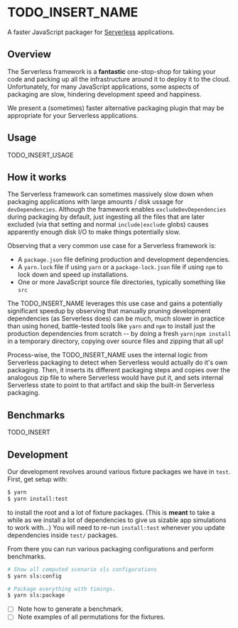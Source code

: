 TODO_INSERT_NAME
================

A faster JavaScript packager for [Serverless][] applications.

## Overview

The Serverless framework is a **fantastic** one-stop-shop for taking your code and packing up all the infrastructure around it to deploy it to the cloud. Unfortunately, for many JavaScript applications, some aspects of packaging are slow, hindering development speed and happiness.

We present a (sometimes) faster alternative packaging plugin that may be appropriate for your Serverless applications.

## Usage

TODO_INSERT_USAGE

## How it works

The Serverless framework can sometimes massively slow down when packaging applications with large amounts / disk ussage for `devDependencies`. Although the framework enables `excludeDevDependencies` during packaging by default, just ingesting all the files that are later excluded (via that setting and normal `include|exclude` globs) causes apparently enough disk I/O to make things potentially slow.

Observing that a very common use case for a Serverless framework is:

- A `package.json` file defining production and development dependencies.
- A `yarn.lock` file if using `yarn` or a `package-lock.json` file if using `npm` to lock down and speed up installations.
- One or more JavaScript source file directories, typically something like `src`

The TODO_INSERT_NAME leverages this use case and gains a potentially significant speedup by observing that manually pruning development dependencies (as Serverless does) can be much, much slower in practice than using honed, battle-tested tools like `yarn` and `npm` to install just the production dependencies from scratch -- by doing a fresh `yarn|npm install` in a temporary directory, copying over source files and zipping that all up!

Process-wise, the TODO_INSERT_NAME uses the internal logic from Serverless packaging to detect when Serverless would actually do it's own packaging. Then, it inserts its different packaging steps and copies over the analogous zip file to where Serverless would have put it, and sets internal Serverless state to point to that artifact and skip the built-in Serverless packaging.

## Benchmarks

TODO_INSERT

## Development

Our development revolves around various fixture packages we have in `test`. First, get setup with:

```sh
$ yarn
$ yarn install:test
```

to install the root and a lot of fixture packages. (This is **meant** to take a while as we install a lot of dependencies to give us sizable app simulations to work with...) You will need to re-run `install:test` whenever you update dependencies inside `test/` packages.

From there you can run various packaging configurations and perform benchmarks.

```sh
# Show all computed scenario sls configurations
$ yarn sls:config

# Package everything with timings.
$ yarn sls:package
```

- [ ] Note how to generate a benchmark.
- [ ] Note examples of all permutations for the fixtures.

[Serverless]: https://serverless.com/
